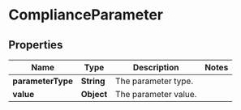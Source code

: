 

# ComplianceParameter


## Properties

Name | Type | Description | Notes
------------ | ------------- | ------------- | -------------
**parameterType** | **String** | The parameter type. | 
**value** | **Object** | The parameter value. | 



